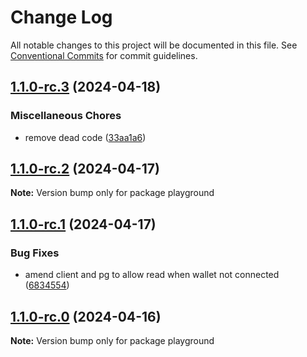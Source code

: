 # Change Log

All notable changes to this project will be documented in this file.
See [Conventional Commits](https://conventionalcommits.org) for commit guidelines.

## [1.1.0-rc.3](https://github.com/Labrys-Group/fjord-foundry-sdk/compare/v1.1.0-rc.2...v1.1.0-rc.3) (2024-04-18)

### Miscellaneous Chores

- remove dead code ([33aa1a6](https://github.com/Labrys-Group/fjord-foundry-sdk/commit/33aa1a6a3956feba58e6f0f5923812d054b4542e))

## [1.1.0-rc.2](https://github.com/Labrys-Group/fjord-foundry-sdk/compare/v1.1.0-rc.1...v1.1.0-rc.2) (2024-04-17)

**Note:** Version bump only for package playground

## [1.1.0-rc.1](https://github.com/Labrys-Group/fjord-foundry-sdk/compare/v1.0.2-alpha.0...v1.1.0-rc.1) (2024-04-17)

### Bug Fixes

- amend client and pg to allow read when wallet not connected ([6834554](https://github.com/Labrys-Group/fjord-foundry-sdk/commit/68345548a5e35ccb9becc640119e47b6aadf09ce))

## [1.1.0-rc.0](https://github.com/Labrys-Group/fjord-foundry-sdk/compare/v1.0.2-alpha.0...v1.1.0-rc.0) (2024-04-16)

**Note:** Version bump only for package playground
